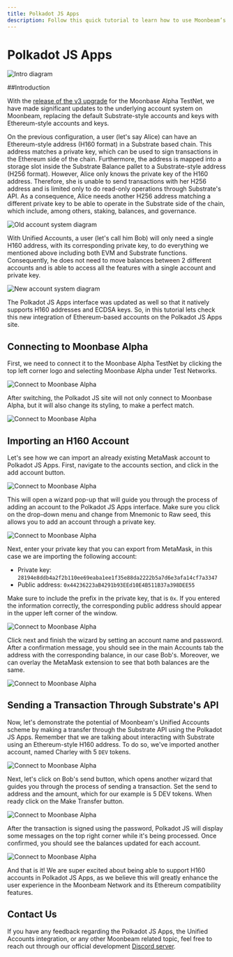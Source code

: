 ```yaml
---
title: Polkadot JS Apps
description: Follow this quick tutorial to learn how to use Moonbeam’s Ethereum-standard H160 addresses with Substrate-based apps like Polkadot JS.
---
```

# Polkadot JS Apps

![Intro diagram](/images/trufflebox/polkadotjs-accounts0.png)

##Introduction

With the [release of the v3 upgrade](https://www.purestake.com/news/moonbeam-network-upgrades-testnet-to-moonbase-alpha-v3) for the Moonbase Alpha TestNet, we have made significant updates to the underlying account system on Moonbeam, replacing the default Substrate-style accounts and keys with Ethereum-style accounts and keys.

On the previous configuration, a user (let's say Alice) can have an Ethereum-style address (H160 format) in a Substrate based chain. This address matches a private key, which can be used to sign transactions in the Ethereum side of the chain. Furthermore, the address is mapped into a storage slot inside the Substrate Balance pallet to a Substrate-style address (H256 format). However, Alice only knows the private key of the H160 address. Therefore, she is unable to send transactions with her H256 address and is limited only to do read-only operations through Substrate's API. As a consequence, Alice needs another H256 address matching a different private key to be able to operate in the Substrate side of the chain, which include, among others, staking, balances, and governance.

![Old account system diagram](/images/testnet/polkadotjs-accounts1.png)

With Unified Accounts, a user (let's call him Bob) will only need a single H160 address, with its corresponding private key, to do everything we mentioned above including both EVM and Substrate functions. Consequently, he does not need to move balances between 2 different accounts and is able to access all the features with a single account and private key. 

![New account system diagram](/images/testnet/polkadotjs-accounts2.png)

The Polkadot JS Apps interface was updated as well so that it natively supports H160 addresses and ECDSA keys. So, in this tutorial lets check this new integration of Ethereum-based accounts on the Polkadot JS Apps site.

## Connecting to Moonbase Alpha

First, we need to connect it to the Moonbase Alpha TestNet by clicking the top left corner logo and selecting Moonbase Alpha under Test Networks.

![Connect to Moonbase Alpha](/images/testnet/polkadotjs-app1.png)

After switching, the Polkadot JS site will not only connect to Moonbase Alpha, but it will also change its styling, to make a perfect match.

![Connect to Moonbase Alpha](/images/testnet/polkadotjs-app2.png)

## Importing an H160 Account

Let's see how we can import an already existing MetaMask account to Polkadot JS Apps. First, navigate to the accounts section, and click in the add account button.

![Connect to Moonbase Alpha](/images/testnet/polkadotjs-app3.png)

This will open a wizard pop-up that will guide you through the process of adding an account to the Polkadot JS Apps interface. Make sure you click on the drop-down menu and change from Mnemonic to Raw seed, this allows you to add an account through a private key. 

![Connect to Moonbase Alpha](/images/testnet/polkadotjs-app4.png)

Next, enter your private key that you can export from MetaMask, in this case we are importing the following account:

- Private key: `28194e8ddb4a2f2b110ee69eaba1ee1f35e88da2222b5a7d6e3afa14cf7a3347`
- Public address: `0x44236223aB4291b93EEd10E4B511B37a398DEE55` 

Make sure to include the prefix in the private key, that is `0x`. If you entered the information correctly, the corresponding public address should appear in the upper left corner of the window.

![Connect to Moonbase Alpha](/images/testnet/polkadotjs-app5.png)

Click next and finish the wizard by setting an account name and password. After a confirmation message, you should see in the main Accounts tab the address with the corresponding balance, in our case Bob's. Moreover, we can overlay the MetaMask extension to see that both balances are the same.

![Connect to Moonbase Alpha](/images/testnet/polkadotjs-app6.png)

## Sending a Transaction Through Substrate's API

Now, let's demonstrate the potential of Moonbeam's Unified Accounts scheme by making a transfer through the Substrate API using the Polkadot JS Apps. Remember that we are talking about interacting with Substrate using an Ethereum-style H160 address. To do so, we've imported another account, named Charley with 5 `DEV` tokens.

![Connect to Moonbase Alpha](/images/testnet/polkadotjs-app7.png)

Next, let's click on Bob's send button, which opens another wizard that guides you through the process of sending a transaction. Set the send to address and the amount, which for our example is 5 DEV tokens. When ready click on the Make Transfer button.

![Connect to Moonbase Alpha](/images/testnet/polkadotjs-app8.png)

After the transaction is signed using the password, Polkadot JS will display some messages on the top right corner while it's being processed. Once confirmed, you should see the balances updated for each account.

![Connect to Moonbase Alpha](/images/testnet/polkadotjs-app8.png)

And that is it! We are super excited about being able to support H160 accounts in Polkadot JS Apps, as we believe this will greatly enhance the user experience in the Moonbeam Network and its Ethereum compatibility features.

## Contact Us
 
If you have any feedback regarding the Polkadot JS Apps, the Unified Accounts integration, or any other Moonbeam related topic, feel free to reach out through our official development [Discord server](https://discord.gg/PfpUATX).

